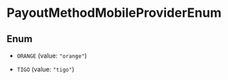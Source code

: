 

# PayoutMethodMobileProviderEnum

## Enum


* `ORANGE` (value: `"orange"`)

* `TIGO` (value: `"tigo"`)



